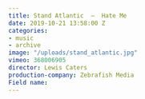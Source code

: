```yaml
---
title: Stand Atlantic  —  Hate Me
date: 2019-10-21 13:58:00 Z
categories:
- music
- archive
image: "/uploads/stand_atlantic.jpg"
vimeo: 368006905
director: Lewis Caters
production-company: Zebrafish Media
Field name: 
---
```


